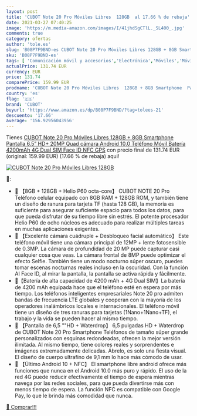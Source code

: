 ```yaml
---
layout: post
title: 'CUBOT Note 20 Pro Móviles Libres  128GB  al 17.66 % de rebaja'
date: 2021-03-27 07:40:25
image: 'https://m.media-amazon.com/images/I/41jhdSgCTlL._SL400_.jpg'
comments: true
category: ofertas
author: 'tole.es'
slug: 'B08P7F9BND-es CUBOT Note 20 Pro Móviles Libres 128GB + 8GB Smartphone...'
sku: 'B08P7F9BND-es'
tags: [ 'Comunicación móvil y accesorios','Electrónica','Móviles','Móviles y smartphones libres','android','cubot', ]
actualPrice: 131.74 EUR
currency: EUR
price: 131.74
comparePrice: 159.99 EUR
prodname: 'CUBOT Note 20 Pro Móviles Libres  128GB + 8GB Smartphone  Pantalla 6.5” HD+  20MP Quad cámara  Android 10.0 Teléfono Móvil  Batería 4200mAh  4G Dual SIM  Face ID  NFC  GPS'
country: 'es'
flag: '🇪🇸'
brand: 'CUBOT'
buyurl: 'https://www.amazon.es/dp/B08P7F9BND/?tag=tolees-21'
descuento: '17.66'
average: '156.92956043956'
---
```


Tienes [CUBOT Note 20 Pro Móviles Libres  128GB + 8GB Smartphone  Pantalla 6.5” HD+  20MP Quad cámara  Android 10.0 Teléfono Móvil  Batería 4200mAh  4G Dual SIM  Face ID  NFC  GPS](https://www.amazon.es/dp/B08P7F9BND/?tag=tolees-21) con precio final de  131.74 EUR (original: 159.99 EUR) (17.66 %  de rebaja) aqui!

[![CUBOT Note 20 Pro Móviles Libres  128GB ](https://m.media-amazon.com/images/I/41jhdSgCTlL._SL400_.jpg)](https://www.amazon.es/dp/B08P7F9BND/?tag=tolees-21)

🔎:

- 💾 【8GB + 128GB + Helio P60 octa-core】 CUBOT NOTE 20 Pro Teléfono celular equipado con 8GB RAM + 128GB ROM, y también tiene un diseño de ranura para tarjeta TF (hasta 128 GB), la memoria es suficiente para asegurar suficiente espacio para todos los datos, para que pueda disfrutar de su tiempo libre sin estrés. El potente procesador Helio P60 de ocho núcleos es adecuado para realizar múltiples tareas en muchas aplicaciones exigentes.
- 📸 【Excelente cámara cuádruple + Desbloqueo facial automático】 Este teléfono móvil tiene una cámara principal de 12MP + lente fotosensible de 0.3MP. La cámara de profundidad de 20 MP puede capturar casi cualquier cosa que veas. La cámara frontal de 8MP puede optimizar el efecto Selfie. También tiene un modo nocturno súper oscuro, puedes tomar escenas nocturnas reales incluso en la oscuridad. Con la función AI Face ID, al mirar la pantalla, la pantalla se activa rápida y fácilmente.
- 🔋【Batería de alta capacidad de 4200 mAh + 4G Dual SIM】La batería de 4200 mAh equipada hace que el teléfono esté en espera por más tiempo. Los teléfonos inteligentes empresariales Note 20 pro admiten bandas de frecuencia LTE globales y cooperan con la mayoría de los operadores inalámbricos locales e internacionales. El teléfono móvil tiene un diseño de tres ranuras para tarjetas (1Nano+1Nano+TF), el trabajo y la vida se pueden hacer al mismo tiempo.
- 📱 【Pantalla de 6,5 ""HD + Waterdrop】 6,5 pulgadas HD + Waterdrop de CUBOT Note 20 Pro Smartphone Teléfonos de tamaño súper grande personalizados con esquinas redondeadas, ofrecen la mejor versión ilimitada. Al mismo tiempo, tiene colores reales y sorprendentes e imágenes extremadamente delicadas. Ábrelo, es solo una fiesta visual. El diseño de cuerpo ultrafino de 9,1 mm lo hace más cómodo de usar.
- 🤖 【Último Android 10 + NFC】 El smartphone libre android ofrece más funciones que nunca en el Android 10.0 más puro y rápido. El uso de la red 4G puede reducir efectivamente el tiempo de espera mientras navega por las redes sociales, para que pueda divertirse más con menos tiempo de espera. La función NFC es compatible con Google Pay, lo que le brinda más comodidad que nunca.

[🛒 Comprar!!!](https://www.amazon.es/dp/B08P7F9BND/?tag=tolees-21)
